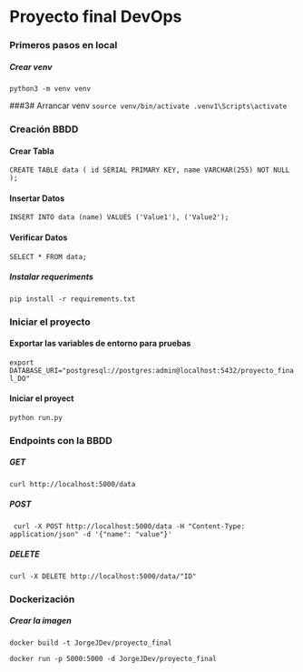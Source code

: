 # Proyecto final DevOps

### Primeros pasos en local

##### Crear venv
``
python3 -m venv venv
``

###3# Arrancar venv
``
source venv/bin/activate
.venv1\Scripts\activate 
``

### Creación BBDD

#### Crear Tabla
``
CREATE TABLE data (
    id SERIAL PRIMARY KEY,
    name VARCHAR(255) NOT NULL
);
``
#### Insertar Datos
``
INSERT INTO data (name) VALUES ('Value1'), ('Value2');
``

#### Verificar Datos
``
SELECT * FROM data;
``

##### Instalar requeriments
``
pip install -r requirements.txt
``

### Iniciar el proyecto

#### Exportar las variables de entorno para pruebas
``
export DATABASE_URI="postgresql://postgres:admin@localhost:5432/proyecto_final_DO"
``

#### Iniciar el proyect
``
python run.py
``

### Endpoints con la BBDD

##### GET
``
curl http://localhost:5000/data
``
##### POST
`` 
curl -X POST http://localhost:5000/data -H "Content-Type: application/json" -d '{"name": "value"}'
``
##### DELETE
``
curl -X DELETE http://localhost:5000/data/"ID"
``

### Dockerización
##### Crear la imagen

``
docker build -t JorgeJDev/proyecto_final
``

``
docker run -p 5000:5000 -d JorgeJDev/proyecto_final
``



